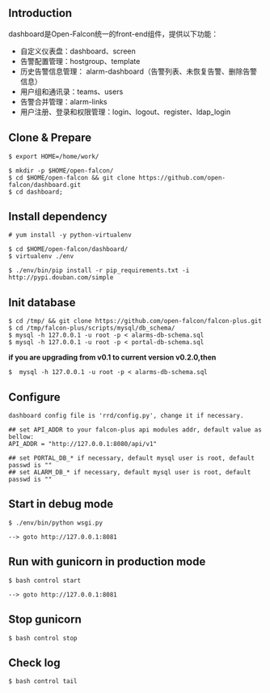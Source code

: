 ## Introduction
dashboard是Open-Falcon统一的front-end组件，提供以下功能：

- 自定义仪表盘：dashboard、screen
- 告警配置管理：hostgroup、template 
- 历史告警信息管理： alarm-dashboard（告警列表、未恢复告警、删除告警信息）
- 用户组和通讯录：teams、users
- 告警合并管理：alarm-links
- 用户注册、登录和权限管理：login、logout、register、ldap_login


## Clone & Prepare

    $ export HOME=/home/work/

    $ mkdir -p $HOME/open-falcon/
    $ cd $HOME/open-falcon && git clone https://github.com/open-falcon/dashboard.git
    $ cd dashboard;

## Install dependency

    # yum install -y python-virtualenv

    $ cd $HOME/open-falcon/dashboard/
    $ virtualenv ./env

    $ ./env/bin/pip install -r pip_requirements.txt -i http://pypi.douban.com/simple


## Init database

    $ cd /tmp/ && git clone https://github.com/open-falcon/falcon-plus.git 
    $ cd /tmp/falcon-plus/scripts/mysql/db_schema/
    $ mysql -h 127.0.0.1 -u root -p < alarms-db-schema.sql
    $ mysql -h 127.0.0.1 -u root -p < portal-db-schema.sql

**if you are upgrading from v0.1 to current version v0.2.0,then**

    $  mysql -h 127.0.0.1 -u root -p < alarms-db-schema.sql
    
## Configure
    dashboard config file is 'rrd/config.py', change it if necessary.
   
    ## set API_ADDR to your falcon-plus api modules addr, default value as bellow:
    API_ADDR = "http://127.0.0.1:8080/api/v1" 

    ## set PORTAL_DB_* if necessary, default mysql user is root, default passwd is ""
    ## set ALARM_DB_* if necessary, default mysql user is root, default passwd is ""

## Start in debug mode

    $ ./env/bin/python wsgi.py

    --> goto http://127.0.0.1:8081


## Run with gunicorn in production mode

    $ bash control start

    --> goto http://127.0.0.1:8081


## Stop gunicorn

    $ bash control stop

## Check log

    $ bash control tail
